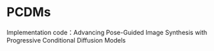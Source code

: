 # PCDMs
Implementation code：Advancing Pose-Guided Image Synthesis with Progressive Conditional Diffusion Models
